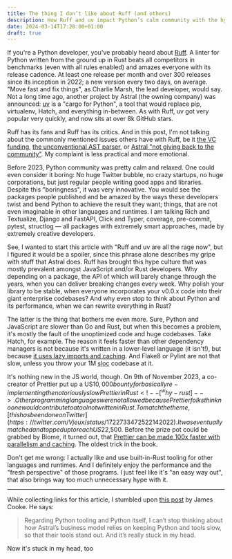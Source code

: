 ```yaml
---
title: The thing I don’t like about Ruff (and others)
description: How Ruff and uv impact Python’s calm community with the hype culture à la Rust.
date: 2024-03-14T17:28:00+01:00
draft: true
---
```

If you're a Python developer, you've probably heard about [Ruff](https://github.com/astral-sh/ruff). A linter for Python written from the ground up in Rust beats all competitors in benchmarks (even with all rules enabled) and amazes everyone with its release cadence. At least one release per month and over 300 releases since its inception in 2022; a new version every two days, on average. "Move fast and fix things", as Charlie Marsh, the lead developer, would say. Not a long time ago, another project by Astral (the owning company) was announced: [uv](https://github.com/astral-sh/uv) is a "cargo for Python", a tool that would replace pip, virtualenv, Hatch, and everything in-between. As with Ruff, uv got very popular very quickly, and now sits at over 8k GitHub stars.

Ruff has its fans and Ruff has its critics. And in this post, I'm not talking about the commonly mentioned issues others have with Ruff, be it [the VC funding](https://mastodon.social/@hynek/111911185144425691), [the unconventional AST parser](https://github.com/astral-sh/ruff/issues/286#issuecomment-1410922635), or [Astral "not giving back to the community"](https://www.youtube.com/watch?v=XzW4-KEB664&pp=ygUMYW50aG9ueSBydWZm). My complaint is less practical and more emotional.

Before 2023, Python community was pretty calm and relaxed. One could even consider it boring: No huge Twitter bubble, no crazy startups, no huge corporations, but just regular people writing good apps and libraries. Despite this "boringness", it was very innovative. You would see the packages people published and be amazed by the ways these developers twist and bend Python to achieve the result they want; things, that are not even imaginable in other languages and runtimes. I am talking Rich and Textualize, Django and FastAPI, Click and Typer, coverage, pre-commit, pytest, structlog — all packages with extremely smart approaches, made by extremely creative developers.

See, I wanted to start this article with "Ruff and uv are all the rage now", but I figured it would be a spoiler, since this phrase alone describes my gripe with stuff that Astral does. Ruff has brought this hype culture that was mostly prevalent amongst JavaScript and/or Rust developers. Why depending on a package, the API of which will barely change through the years, when you can deliver breaking changes every week. Why polish your library to be stable, when everyone incorporates your v0.0.x code into their giant enterprise codebases? And why even stop to think about Python and its performance, when we can rewrite everything in Rust?

The latter is the thing that bothers me even more. Sure, Python and JavaScript are slower than Go and Rust, but when this becomes a problem, it's mostly the fault of the unoptimized code and huge codebases. Take Hatch, for example. The reason it feels faster than other dependency managers is not because it's written in a lower-level language (it isn't!), but because [it uses lazy imports and caching](https://hatch.pypa.io/latest/meta/faq/#fast-cli). And Flake8 or Pylint are not that slow, unless you throw your 1M <abbr title="source lines of code">sloc</abbr> codebase at it.

It's nothing new in the JS world, though. On 9th of November 2023, a co-creator of Prettier put up a US$10,000 bounty for basically re-implementing the notoriously slow Prettier in Rust<!--[^why-rust]-->. Other programming languages were not allowed because Prettier folks think no one would contribute to a tool not written in Rust. To match the theme, [this has been done on Twitter](https://twitter.com/Vjeux/status/1722733472522142022). It was eventually matched and topped up to reach US$22,500. Before the prize pot could be grabbed by Biome, it turned out, that [Prettier can be made 100x faster with parallelism and caching](https://twitter.com/fabiospampinato/status/1724164039624835073). The oldest trick in the book.

Don't get me wrong: I actually like and use built-in-Rust tooling for other languages and runtimes. And I definitely enjoy the performance and the "fresh perspective" of those programs. I just feel like it's "an easy way out", that also brings way too much unnecessary hype with it.

---

While collecting links for this article, I stumbled upon [this post](https://fosstodon.org/@jamescooke/111946315968994054) by James Cooke. He says:

> Regarding Python tooling and Python itself, I can’t stop thinking about how Astral’s business model relies on keeping Python and tools slow, so that their tools stand out. And it’s really stuck in my head.

Now it's stuck in my head, too


<!-- [^why-rust]: Other programming languages were not allowed because Prettier folks think no one would contribute to a tool not written in Rust. -->
